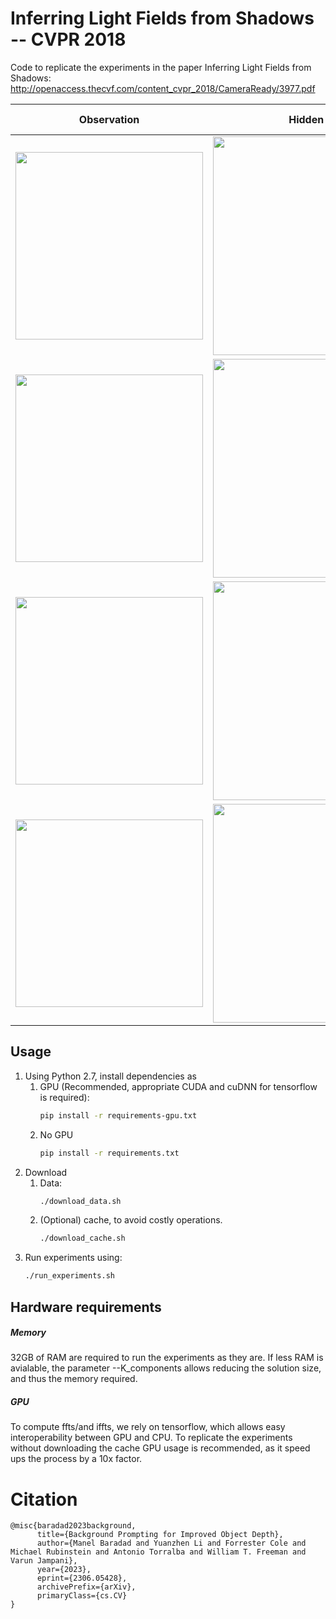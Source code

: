 # Inferring Light Fields from Shadows -- CVPR 2018

Code to replicate the experiments in the paper Inferring Light Fields from Shadows:
http://openaccess.thecvf.com/content_cvpr_2018/CameraReady/3977.pdf

<!--- aprox sum of width should be 900 --->
| Observation  | Hidden scene      | Light field reconstruction                                             |
| :---:        |     :---:         |          :---:                                                         |
|<img src="./misc/observations/squares_no_parallax.png" width="300"/>|<img src="./misc/scenes/squares_no_parallax.png" width="350"/>| <img src="./misc/reconstructions/squares_no_parallax.gif" width="125"/>|
|<img src="./misc/observations/squares_parallax.png" width="300"/>   |<img src="./misc/scenes/squares_parallax.png" width="350"/>| <img src="./misc/reconstructions/squares_parallax.gif" width="125"/>   |
|<img src="./misc/observations/man.png" width="300"/>                |<img src="./misc/scenes/man.png" width="350"/>| <img src="./misc/reconstructions/man.gif" width="125"/>                |
|<img src="./misc/observations/head.png" width="300"/>               |<img src="./misc/scenes/head.png" width="350"/>| <img src="./misc/reconstructions/head.gif" width="125"/>               |


## Usage
1. Using Python 2.7, install dependencies as
   1. GPU (Recommended, appropriate CUDA and cuDNN for tensorflow is required):
        ```bash
        pip install -r requirements-gpu.txt
        ```
   2. No GPU
        ```bash
        pip install -r requirements.txt
        ```
2. Download 
   1. Data:
        ```bash
        ./download_data.sh
        ```
   2. (Optional) cache, to avoid costly operations.
        ```bash
        ./download_cache.sh
        ```
3. Run experiments using:
    ```bash
    ./run_experiments.sh
    ```


## Hardware requirements
##### Memory
32GB of RAM are required to run the experiments as they are. If less RAM is avialable, 
the parameter --K_components allows reducing the solution size, and thus the memory required.
##### GPU
To compute ffts/and iffts, we rely on tensorflow, which allows easy interoperability between GPU and CPU. 
To replicate the experiments without downloading the cache GPU usage is recommended, as it speed ups the process by a 10x factor.

# Citation
```
@misc{baradad2023background,
      title={Background Prompting for Improved Object Depth}, 
      author={Manel Baradad and Yuanzhen Li and Forrester Cole and Michael Rubinstein and Antonio Torralba and William T. Freeman and Varun Jampani},
      year={2023},
      eprint={2306.05428},
      archivePrefix={arXiv},
      primaryClass={cs.CV}
}
```
